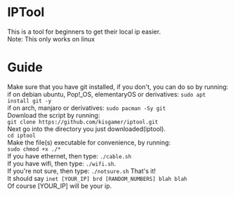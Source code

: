 # IPTool
This is a tool for beginners to get their local ip easier.\
Note: This only works on linux

# Guide
Make sure that you have git installed, if you don't, you can do so by running:\
if on debian ubuntu, Pop!_OS, elementaryOS or derivatives: `sudo apt install git -y`\
if on arch, manjaro or derivatives: `sudo pacman -Sy git`\
Download the script by running:\
`git clone https://github.com/kisgamer/iptool.git`\
Next go into the directory you just downloaded(iptool).\
`cd iptool`\
Make the file(s) executable for convenience, by running:\
`sudo chmod +x ./*`\
If you have ethernet, then type: `./cable.sh`\
If you have wifi, then type: `./wifi.sh`.\
If you're not sure, then type: `./notsure.sh`
That's it!\
It should say `inet [YOUR_IP] brd [RANDOM_NUMBERS] blah blah`\
Of course [YOUR_IP] will be your ip.